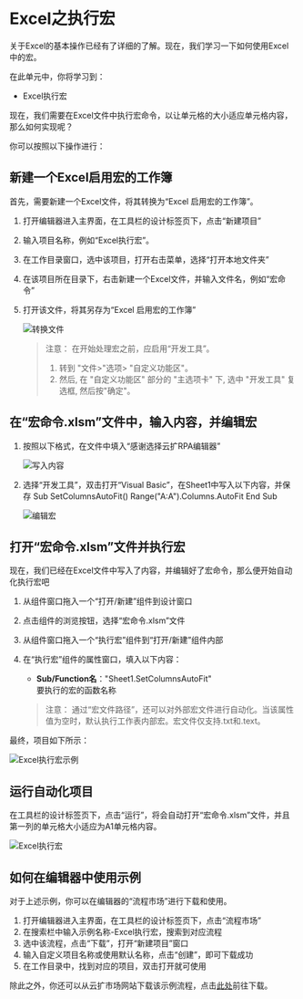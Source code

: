 # Excel之执行宏
关于Excel的基本操作已经有了详细的了解。现在，我们学习一下如何使用Excel中的宏。

在此单元中，你将学习到：
- Excel执行宏

现在，我们需要在Excel文件中执行宏命令，以让单元格的大小适应单元格内容，那么如何实现呢？

你可以按照以下操作进行：
## 新建一个Excel启用宏的工作簿
首先，需要新建一个Excel文件，将其转换为“Excel 启用宏的工作簿”。
1. 打开编辑器进入主界面，在工具栏的设计标签页下，点击“新建项目”
2. 输入项目名称，例如“Excel执行宏”。
3. 在工作目录窗口，选中该项目，打开右击菜单，选择“打开本地文件夹”
4. 在该项目所在目录下，右击新建一个Excel文件，并输入文件名，例如“宏命令”
5. 打开该文件，将其另存为“Excel 启用宏的工作簿”

    ![转换文件](https://docimages.blob.core.chinacloudapi.cn/images/EncooLearn/OfficeExcel/xlsxToXlsm.PNG)

    >注意：
    >在开始处理宏之前，应启用“开发工具”。
    >1. 转到 "文件>"选项> "自定义功能区"。
    >2. 然后, 在 "自定义功能区" 部分的 "主选项卡" 下, 选中 "开发工具" 复选框, 然后按"确定"。

## 在“宏命令.xlsm”文件中，输入内容，并编辑宏
1. 按照以下格式，在文件中填入“感谢选择云扩RPA编辑器”

    ![写入内容](https://docimages.blob.core.chinacloudapi.cn/images/EncooLearn/OfficeExcel/execute1.PNG)

2. 选择“开发工具”，双击打开“Visual Basic”，在Sheet1中写入以下内容，并保存
    Sub SetColumnsAutoFit()
        Range("A:A").Columns.AutoFit
    End Sub

    ![编辑宏](https://docimages.blob.core.chinacloudapi.cn/images/EncooLearn/OfficeExcel/openVisualBasic.PNG)

## 打开“宏命令.xlsm”文件并执行宏
现在，我们已经在Excel文件中写入了内容，并编辑好了宏命令，那么便开始自动化执行宏吧
1. 从组件窗口拖入一个“打开/新建”组件到设计窗口
2. 点击组件的浏览按钮，选择“宏命令.xlsm”文件
3. 从组件窗口拖入一个“执行宏”组件到“打开/新建”组件内部
4. 在“执行宏”组件的属性窗口，填入以下内容：
    - **Sub/Function名**："Sheet1.SetColumnsAutoFit"</br>要执行的宏的函数名称

    >注意：
    >通过“宏文件路径”，还可以对外部宏文件进行自动化。当该属性值为空时，默认执行工作表内部宏。宏文件仅支持.txt和.text。
  
最终，项目如下所示：

![Excel执行宏示例](https://docimages.blob.core.chinacloudapi.cn/images/EncooLearn/OfficeExcel/Excel-executeMacro.PNG)

## 运行自动化项目
在工具栏的设计标签页下，点击“运行”，将会自动打开“宏命令.xlsm”文件，并且第一列的单元格大小适应为A1单元格内容。

![Excel执行宏](https://docimages.blob.core.chinacloudapi.cn/images/EncooLearn/OfficeExcel/execute2.PNG)

## 如何在编辑器中使用示例
对于上述示例，你可以在编辑器的“流程市场”进行下载和使用。
1. 打开编辑器进入主界面，在工具栏的设计标签页下，点击“流程市场”
2. 在搜索栏中输入示例名称-Excel执行宏，搜索到对应流程
3. 选中该流程，点击“下载”，打开“新建项目”窗口
4. 输入自定义项目名称或使用默认名称，点击“创建”，即可下载成功
5. 在工作目录中，找到对应的项目，双击打开就可使用

除此之外，你还可以从云扩市场网站下载该示例流程，点击[此处]()前往下载。
